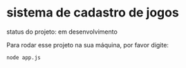 # sistema de cadastro de jogos

status do projeto: em desenvolvimento

Para rodar esse projeto na sua máquina, por favor digite: 
```
node app.js
```
